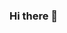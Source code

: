 ### Hi there 👋

<!--
!!TBD!!
**leapmotiondev/leapmotiondev** is a ✨ _special_ ✨ repository because its `README.md` (this file) appears on your GitHub profile.

Here are some ideas to get you started:

- 🔭 I’m currently working on ...
- 💬 Ask me about ...
- 📫 How to reach me: ...
- ⚡ Fun fact: ...
-->
